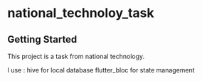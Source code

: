 # national_technoloy_task



## Getting Started

This project is a task from national technology.

I use : 
    hive for local database
    flutter_bloc for state management

